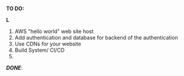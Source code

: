 **TO DO:**

**L**
1) AWS "hello world" web site host
2) Add authentication and database for backend of the authentication
3) Use CDNs for your website
4) Build System/ CI/CD
5) 


***DONE***:

